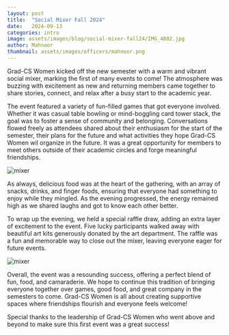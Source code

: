 ```yaml
---
layout: post
title:  "Social Mixer Fall 2024"
date:   2024-09-13
categories: intro
image: assets/images/blog/social-mixer-fall24/IMG_4802.jpg
author: Mahnoor
thumbnail: assets/images/officers/mahnoor.png
---
```


Grad-CS Women kicked off the new semester with a warm and vibrant social mixer, marking the first of many events to come! The atmosphere was buzzing with excitement as new and returning members came together to share stories, connect, and relax after a busy start to the academic year.

The event featured a variety of fun-filled games that got everyone involved. Whether it was casual table bowling or mind-boggling card tower stack, the goal was to foster a sense of community and belonging. Conversations flowed freely as attendees shared about their enthusiasm for the start of the semester, their plans for the future and what activities they hope Grad-CS Women wil organize in the future. It was a great opportunity for members to meet others outside of their academic circles and forge meaningful friendships. 

![mixer](assets/images/blog/social-mixer-fall24/mixer1.png)

As always, delicious food was at the heart of the gathering, with an array of snacks, drinks, and finger foods, ensuring that everyone had something to enjoy while they mingled. As the evening progressed, the energy remained high as we shared laughs and got to know each other better.

To wrap up the evening, we held a special raffle draw, adding an extra layer of excitement to the event. Five lucky participants walked away with beautiful art kits generously donated by the art department. The raffle was a fun and memorable way to close out the mixer, leaving everyone eager for future events.

![mixer](assets/images/blog/social-mixer-fall24/mixer2.png)

Overall, the event was a resounding success, offering a perfect blend of fun, food, and camaraderie. We hope to continue this tradition of bringing everyone together over games, good food, and great company in the semesters to come. Grad-CS Women is all about creating supportive spaces where friendships flourish and everyone feels welcome!

Special thanks to the leadership of Grad-CS Women who went above and beyond to make sure this first event was a great success!